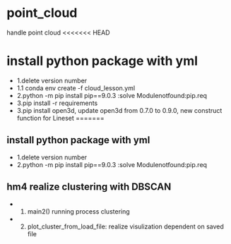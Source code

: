 # point_cloud
handle point cloud
<<<<<<< HEAD
# install python package with yml
- 1.delete version number
- 1.1 conda env create -f cloud_lesson.yml
- 2.python -m pip install pip==9.0.3 :solve Modulenotfound:pip.req
- 3.pip install -r requirements
- 3.pip install open3d, update open3d from 0.7.0 to 0.9.0, new construct function for Lineset
=======
## install python package with yml
- 1.delete version number
- 2.python -m pip install pip==9.0.3 :solve Modulenotfound:pip.req

## hm4 realize clustering with DBSCAN
- 1. main2() running process clustering
- 2. plot_cluster_from_load_file: realize visulization dependent on saved file

